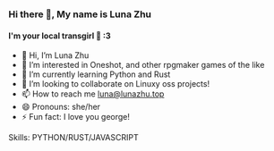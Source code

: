### Hi there 👋, My name is Luna Zhu
#### I'm your local transgirl 🍥 :3

- 👋 Hi, I’m Luna Zhu
- 👀 I’m interested in Oneshot, and other rpgmaker games of the like
- 🌱 I’m currently learning Python and Rust
- 💞️ I’m looking to collaborate on Linuxy oss projects!
- 📫 How to reach me luna@lunazhu.top
- 😄 Pronouns: she/her
- ⚡ Fun fact: I love you george!

Skills: PYTHON/RUST/JAVASCRIPT
